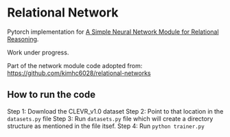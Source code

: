 # Relational Network
Pytorch implementation for [A Simple Neural Network Module for Relational Reasoning](https://arxiv.org/pdf/1706.01427.pdf).

Work under progress.

Part of the network module code adopted from:
https://github.com/kimhc6028/relational-networks

## How to run the code
Step 1: Download the CLEVR_v1.0 dataset
Step 2: Point to that location in the `datasets.py` file
Step 3: Run `datasets.py` file which will create a directory structure as mentioned in the file itsef.
Step 4: Run `python trainer.py`
